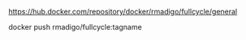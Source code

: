 https://hub.docker.com/repository/docker/rmadigo/fullcycle/general

docker push rmadigo/fullcycle:tagname
